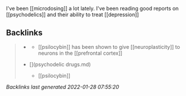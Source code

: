 I've been [[microdosing]] a lot lately. I've been reading good reports on [[psychodelics]] and their ability to treat [[depression]]



## Backlinks

> - [](microdosing.md)
>   - [[psilocybin]] has been shown to give [[neuroplasticity]] to neurons in the [[prefrontal cortex]]
>    
> - [](psychodelic drugs.md)
>   - [[psilocybin]]

_Backlinks last generated 2022-01-28 07:55:20_
